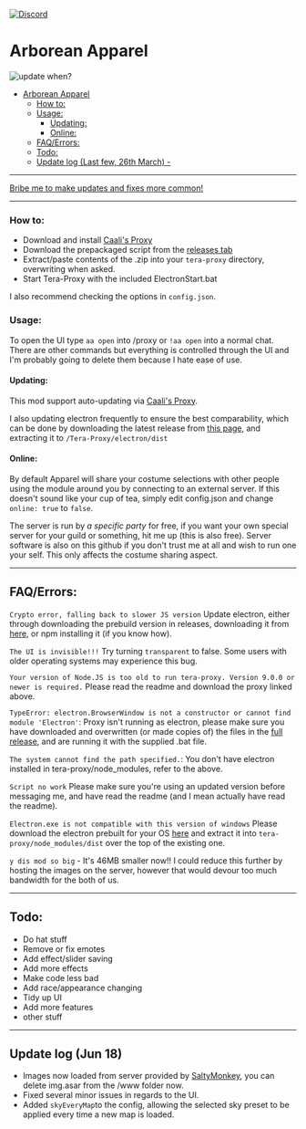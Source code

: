 [![Discord](https://discordapp.com/api/guilds/385946679733518338/widget.png)](https://discord.gg/dzB7xZK)

# Arborean Apparel


![<sub>update when?</sub>](https://i.imgur.com/YNBcrI5.pngg)


- [Arborean Apparel](#arborean-apparel)
    - [How to:](#how-to)
    - [Usage:](#usage)
      - [Updating:](#updating)
      - [Online:](#online)
  - [FAQ/Errors:](#faqerrors)
  - [Todo:](#todo)
  - [Update log (Last few, 26th March) -](#update-log-last-few-26th-march-)




***
[Bribe me to make updates and fixes more common!](https://Ko-fi.com/xiphion)
***
### How to:

- Download and install [Caali's Proxy](https://tinyurl.com/caalitera)
- Download the prepackaged script from the [releases tab](https://github.com/iribae/arborean-apparel/releases)
- Extract/paste contents of the .zip into your `tera-proxy` directory, overwriting when asked.
- Start Tera-Proxy with the included ElectronStart.bat

I also recommend checking the options in `config.json`.

### Usage:
To open the UI type `aa open` into /proxy or `!aa open` into a normal chat. There are other commands but everything is controlled through the UI and I'm probably going to delete them because I hate ease of use.

#### Updating:
This mod support auto-updating via [Caali's Proxy](https://tinyurl.com/caalitera). 

I also updating electron frequently to ensure the best comparability, which can be done by downloading the latest release from [this page](https://github.com/electron/electron/releases), and extracting it to `/Tera-Proxy/electron/dist`

#### Online:
By default Apparel will share your costume selections with other people using the module around you by connecting to an external server. If this doesn't sound like your cup of tea, simply edit config.json and change `online: true` to `false`.

The server is run by *a specific party* for free, if you want your own special server for your guild or something, hit me up (this is also free). Server software is also on this github if you don't trust me at all and wish to run one your self. This only affects the costume sharing aspect.
****
## FAQ/Errors: 

`Crypto error, falling back to slower JS version` Update electron, either through downloading the prebuild version in releases, downloading it from [here](https://github.com/electron/electron/releases), or npm installing it (if you know how).

`The UI is invisible!!!` Try turning `transparent` to false. Some users with older operating systems may experience this bug.

`Your version of Node.JS is too old to run tera-proxy. Version 9.0.0 or newer is required.` Please read the readme and download the proxy linked above.

`TypeError: electron.BrowserWindow is not a constructor or cannot find module 'Electron'`: Proxy isn't running as electron, please make sure you have downloaded and overwritten (or made copies of) the files in the [full release](https://github.com/iribae/arborean-apparel/releases), and are running it with the supplied .bat file.

`The system cannot find the path specified.`: You don't have electron installed in tera-proxy/node_modules, refer to the above.

`Script no work` Please make sure you're using an updated version before messaging me, and have read the readme (and I mean actually have read the readme).

`Electron.exe is not compatible with this version of windows` Please download the electron prebuilt for your OS [here](https://github.com/electron/electron/releases) and extract it into `tera-proxy/node_modules/dist` over the top of the existing one.

`y dis mod so big`  - It's 46MB smaller now!! I could reduce this further by hosting the images on the server, however that would devour too much bandwidth for the both of us.
***
## Todo:
- Do hat stuff
- Remove or fix emotes
- Add effect/slider saving
- Add more effects
- Make code less bad
- Add race/appearance changing
- Tidy up UI
- Add more features 
- other stuff
 ***
 
## Update log (Jun 18)
- Images now loaded from server provided by [SaltyMonkey](https://github.com/SaltyMonkey/), you can delete img.asar from the /www folder now.
- Fixed several minor issues in regards to the UI.
- Added `skyEveryMap`to the config, allowing the selected sky preset to be applied every time a new map is loaded.

